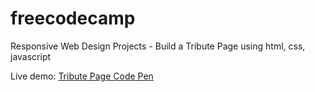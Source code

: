 # freecodecamp

Responsive Web Design Projects - Build a Tribute Page using html, css, javascript

Live demo: <a href="https://codepen.io/mahadi-devo/pen/NWxoxEE"> Tribute Page Code Pen</a>

